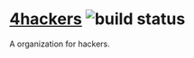 # [4hackers](http://4hackers.org) ![build status](https://travis-ci.org/RyanFilho/4hackers.svg?branch=master)
A organization for hackers.
